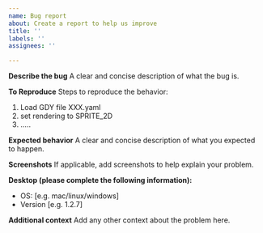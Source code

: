 ```yaml
---
name: Bug report
about: Create a report to help us improve
title: ''
labels: ''
assignees: ''

---
```


**Describe the bug**
A clear and concise description of what the bug is.

**To Reproduce**
Steps to reproduce the behavior:
1. Load GDY file XXX.yaml
2. set rendering to SPRITE_2D
3. .....

**Expected behavior**
A clear and concise description of what you expected to happen.

**Screenshots**
If applicable, add screenshots to help explain your problem.

**Desktop (please complete the following information):**
 - OS: [e.g. mac/linux/windows]
 - Version [e.g. 1.2.7]

**Additional context**
Add any other context about the problem here.
